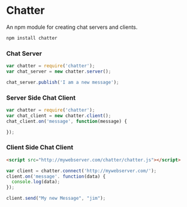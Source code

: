 # Chatter

An npm module for creating chat servers and clients.

``` bash
npm install chatter
```

### Chat Server

``` javascript
var chatter = require('chatter');
var chat_server = new chatter.server();

chat_server.publish('I am a new message');
```


### Server Side Chat Client

``` javascript
var chatter = require('chatter');
var chat_client = new chatter.client();
chat_client.on('message', function(message) {

});
```

### Client Side Chat Client

``` html
<script src="http://mywebserver.com/chatter/chatter.js"></script>
```
``` javascript
var client = chatter.connect('http://mywebserver.com/');
client.on('message'. function(data) {
  console.log(data);
});

client.send("My new Message", "jim");
```